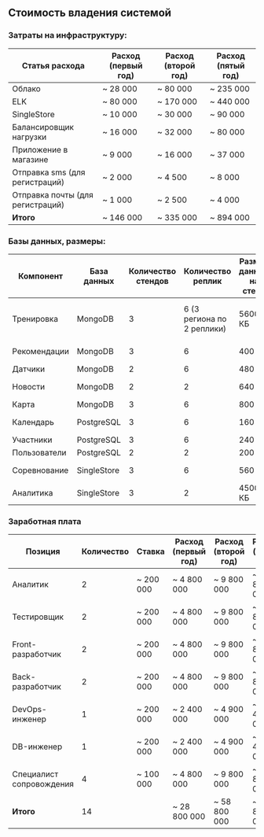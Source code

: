 ## Стоимость владения системой

### Затраты на инфраструктуру:

| Статья расхода | Расход (первый год) | Расход (второй год) | Расход (пятый год) |
| --- | --- | --- | --- |
| Облако | ~ 28 000 | ~ 80 000 | ~ 235 000 |
| ELK | ~ 80 000 | ~ 170 000 | ~ 440 000 |
| SingleStore | ~ 10 000 | ~ 30 000 | ~ 90 000 |
| Балансировщик нагрузки | ~ 16 000 | ~ 32 000 | ~ 80 000 |
| Приложение в магазине | ~ 9 000 | ~ 16 000 | ~ 37 000 |
| Отправка sms (для регистраций) | ~ 2 000 | ~ 4 500 | ~ 8 000 |
| Отправка почты (для регистраций) | ~ 1 000 | ~ 2 500 | ~ 4 000 |
| **Итого** | ~ 146 000 | ~ 335 000 | ~ 894 000 |

### Базы данных, размеры:

| Компонент | База данных | Количество стендов | Количество реплик | Размер данных на стенд | Размер данных (первый год) | Рост данных в год | Размер данных (второй год) | Размер данных (пятый год) |
| --- | --- | --- | --- | --- | --- | --- | --- | --- |
| Тренировка | MongoDB | 3 | 6 (3 региона по 2 реплики) | 5600 КБ | 3 х 6 х 5600 = ~100 МБ | ~ 10% | 110 МБ | 150 МБ |
| Рекомендации | MongoDB | 3 | 6 | 400 КБ | ~ 7 МБ | ~ 10% | 7.7 МБ | 10.5 МБ |
| Датчики | MongoDB | 2 | 6 | 480 КБ | ~ 6 МБ | ~ 20% | 7.2 МБ | 9 МБ |
| Новости | MongoDB | 2 | 2 | 640 КБ | ~ 3 МБ | ~ 7% | 3.21 МБ | 4.05 МБ |
| Карта | MongoDB | 3 | 6 | 800 КБ | ~ 15 МБ | ~ 20% | 18 МБ | 30 МБ |
| Календарь | PostgreSQL | 3 | 6 | 160 КБ | ~ 3 МБ | ~ 5% | 3.15 МБ | 3.75 МБ |
| Участники | PostgreSQL | 3 | 6 | 240 КБ | ~ 5 МБ | ~ 10% | 5.5 МБ | 7.5 МБ |
| Пользователи | PostgreSQL | 2 | 2 | 200 КБ | ~ 1 МБ | ~ 10% | 1.1 МБ | 1.5 МБ |
| Соревнование | SingleStore | 3 | 6 | 560 КБ | ~ 10 МБ | ~ 5% | 1.05 МБ | 1.25 МБ |
| Аналитика | SingleStore | 3 | 2 | 4500 КБ | ~ 27 МБ | ~ 10% | 29.7 МБ | 40.5 МБ |

### Заработная плата

| Позиция | Количество | Ставка | Расход (первый год) | Расход (второй год) | Расход (пятый год) |
| --- | --- | --- | --- | --- | --- |
| Аналитик | 2 | ~ 200 000 | ~ 4 800 000 | ~ 9 800 000 | ~ 24 800 000 |
| Тестировщик | 2 | ~ 200 000 | ~ 4 800 000 | ~ 9 800 000 | ~ 24 800 000 |
| Front-разработчик | 2 | ~ 200 000 | ~ 4 800 000 | ~ 9 800 000 | ~ 24 800 000 |
| Back-разработчик | 2 | ~ 200 000 | ~ 4 800 000 | ~ 9 800 000 | ~ 24 800 000 |
| DevOps-инженер | 1 | ~ 200 000 | ~ 2 400 000 | ~ 4 900 000 | ~ 12 400 000 |
| DB-инженер | 1 | ~ 200 000 | ~ 2 400 000 | ~ 4 900 000 | ~ 12 400 000 |
| Специалист сопровождения | 4 | ~ 100 000 | ~ 4 800 000 | ~ 9 800 000 | ~ 24 800 000 |
| **Итого** | 14 |   | ~ 28 800 000 | ~ 58 800 000 | ~ 148 800 000 |